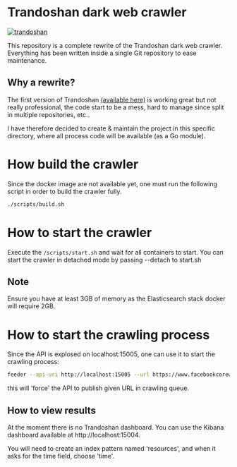 # Trandoshan dark web crawler

[![trandoshan](https://snapcraft.io//trandoshan/badge.svg)](https://snapcraft.io/trandoshan)

This repository is a complete rewrite of the Trandoshan dark web crawler. Everything has been written inside a single
Git repository to ease maintenance.

## Why a rewrite?

The first version of Trandoshan [(available here)](https://github.com/trandoshan-io) is working great but
not really professional, the code start to be a mess, hard to manage since split in multiple repositories, etc..

I have therefore decided to create & maintain the project in this specific directory, where all process code will be available
(as a Go module).

# How build the crawler

Since the docker image are not available yet, one must run the following script in order to build the crawler fully.

```sh
./scripts/build.sh
```

# How to start the crawler

Execute the ``/scripts/start.sh`` and wait for all containers to start.
You can start the crawler in detached mode by passing --detach to start.sh

## Note

Ensure you have at least 3GB of memory as the Elasticsearch stack docker will require 2GB.

# How to start the crawling process

Since the API is explosed on localhost:15005, one can use it to start the crawling process:

```sh
feeder --api-uri http://localhost:15005 --url https://www.facebookcorewwwi.onion
```

this will 'force' the API to publish given URL in crawling queue.

## How to view results

At the moment there is no Trandoshan dashboard.
You can use the Kibana dashboard available at http://localhost:15004.

You will need to create an index pattern named 'resources', and when it asks for the time field, choose 'time'.
